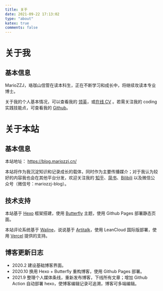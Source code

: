```yaml
---
title: 关于
date: 2021-09-22 17:13:02
type: "about"
katex: true
comments: false
---
```


# 关于我

## 基本信息

MarioZZJ，珞珈山信管在读本科生，正在不断学习和成长中，将继续攻读本专业博士。

关于我的个人基本情况，可以查看我的 [领英](https://www.linkedin.com/in/mariozzj/)，或[在线 CV](http://cv.mariozzj.cn/) 。若需关注我的 coding 实践技能点，可查看我的 [Github](https://github.com/MarioZZJ)。

# 关于本站

## 基本信息

本站地址： https://blog.mariozzj.cn/

本站将作为我沉淀知识和记录成长的载体，同时作为主要传播媒介；对于我认为较好的内容我也会在其他平台分发，欢迎关注我的 [知乎](https://www.zhihu.com/people/MarioZZJ)、[简书](https://www.jianshu.com/u/a6a7c33ed30c)、[Bilibili](https://space.bilibili.com/28623387) 以及微信公众号（微信号：mariozzj-blog）。

## 技术支持

本站基于 [Hexo](https://hexo.io/) 框架搭建，使用 [Butterfly](https://github.com/jerryc127/hexo-theme-butterfly) 主题，使用 Github Pages 部署静态页面。

本站评论系统基于 [Waline](https://waline.js.org/)，说说基于 [Artitalk](https://artitalk.js.org/)，使用 LeanCloud 国际版部署，使用 [Vercel](https://vercel.com/) 提供的支持。

## 博客更新日志

* 2020.2 建设基础博客界面。
* 2020.10 换用 Hexo + Butterfly 重构博客，使用 Github Pages 部署。
* 2021.9 整理个人媒体条线，重新发布博客，下线所有文章；增加 Github Action 自动部署 hexo，使博客编辑记录可追溯，博客可多端编辑。

